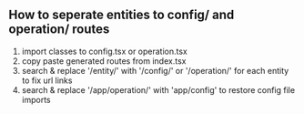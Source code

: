 ## How to seperate entities to config/ and operation/ routes 

1. import classes to config.tsx or operation.tsx
2. copy paste generated routes from index.tsx
3. search & replace '/entity/' with '/config/' or '/operation/' for each entity to fix url links
4. search & replace '/app/operation/' with 'app/config' to restore config file imports 
